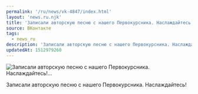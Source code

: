 ```yaml
---
permalink: '/ru/news/vk-4847/index.html'
layout: 'news.ru.njk'
title: 'Записали авторскую песню с нашего Первокурсника. Наслаждайтесь!'
source: ВКонтакте
tags:
  - news_ru
description: 'Записали авторскую песню с нашего Первокурсника. Наслаждайтесь!…'
updatedAt: 1512979260
---
```

![Записали авторскую песню с нашего Первокурсника. Наслаждайтесь!…](https://sun9-13.userapi.com/impf/c639630/v639630627/5aa69/J71AigeM2Jw.jpg?size=1280x854&quality=96&sign=b9efcc86c6a8676b9a179541df9bd601&c_uniq_tag=N1HNFb4J3piPRSPsI60gIWifnyJ1um_icdEnWVWJNJ4&type=album)

Записали авторскую песню с нашего Первокурсника. Наслаждайтесь!
